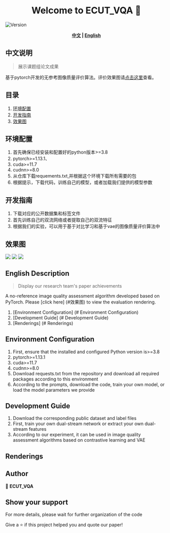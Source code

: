 <h1 align="center">Welcome to ECUT_VQA 👋</h1>
<p>
  <img alt="Version" src="https://img.shields.io/badge/version-1.0-blue.svg?cacheSeconds=2592000" />
</p>

<div align="center">
    <b><a href="#中文说明">中文</a> | <a href="#english-description">English</a></b>
</div>

<!-- 中文内容 -->
## <a name="中文说明"></a>中文说明
> 展示课题组论文成果

基于pytorch开发的无参考图像质量评价算法。评价效果图请[点击这里](#效果图)查看。  


## 目录

1. [环境配置](#环境配置)
2. [开发指南](#开发指南)
3. [效果图](#效果图)

## 环境配置

1. 首先确保已经安装和配置好的python版本>=3.8
2. pytorch>=1.13.1、
3. cuda>=11.7
4. cudnn>=8.0 
5. 从仓库下载requements.txt,并根据这个环境下载所有需要的包
6. 根据提示，下载代码，训练自己的模型，或者加载我们提供的模型参数


## 开发指南
1. 下载对应的公开数据集和标签文件
2. 首先训练自己的双流网络或者提取自己的双流特征
3. 根据我们的实验，可以用于基于对比学习和基于vae的图像质量评价算法中


## 效果图
![](./image/论文.png)
![](./image/添加.png)
![](./image/管理.png)

<!-- 英文内容 -->
## <a name="english-description"></a>English Description
>Display our research team's paper achievements

  A no-reference  image quality assessment algorithm developed based on PyTorch. Please [click here] (#效果图) to view the evaluation rendering.
1. [Environment Configuration] (# Environment Configuration)
2. [Development Guide] (# Development Guide)
3. [Renderings] (# Renderings)

## Environment Configuration
1. First, ensure that the installed and configured Python version is>=3.8
2. pytorch>=1.13.1
3. cuda>=11.7
4. cudnn>=8.0
5. Download requests.txt from the repository and download all required packages according to this environment
6. According to the prompts, download the code, train your own model, or load the model parameters we provide

## Development Guide
1. Download the corresponding public dataset and label files
2. First, train your own dual-stream network or extract your own dual-stream features
3. According to our experiment, it can be used in image quality assessment algorithms based on contrastive learning and VAE

## Renderings

## Author

👤 **ECUT_VQA**

## Show your support
For more details, please wait for further organization of the code

Give a ⭐️ if this project helped you and quote our paper!
